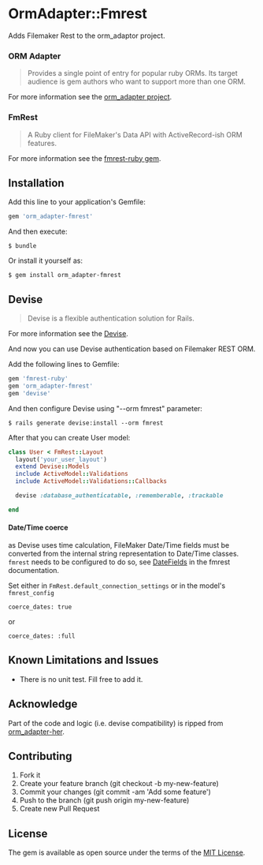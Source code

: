 # OrmAdapter::Fmrest

Adds Filemaker Rest to the orm_adaptor project.

### ORM Adapter
>Provides a single point of entry for popular ruby ORMs. Its target audience is gem authors who want to support more than one ORM.

For more information see the [orm_adapter project](http://github.com/ianwhite/orm_adapter).

### FmRest

>A Ruby client for FileMaker's Data API with ActiveRecord-ish ORM features.

For more information see the [fmrest-ruby gem](https://github.com/beezwax/fmrest-ruby).

## Installation

Add this line to your application's Gemfile:

```ruby
gem 'orm_adapter-fmrest'
```

And then execute:

    $ bundle

Or install it yourself as:

    $ gem install orm_adapter-fmrest

## Devise

>Devise is a flexible authentication solution for Rails.

For more information see the [Devise](https://github.com/plataformatec/devise).

And now you can use Devise authentication based on Filemaker REST ORM.

Add the following lines to Gemfile:

```ruby
gem 'fmrest-ruby'
gem 'orm_adapter-fmrest'
gem 'devise'
```

And then configure Devise using "--orm fmrest" parameter:

    $ rails generate devise:install --orm fmrest

After that you can create User model:

```ruby
class User < FmRest::Layout
  layout('your_user_layout')
  extend Devise::Models
  include ActiveModel::Validations
  include ActiveModel::Validations::Callbacks

  devise :database_authenticatable, :rememberable, :trackable

end
```

#### Date/Time coerce

as Devise uses time calculation, FileMaker Date/Time fields must be converted from the internal string representation to Date/Time classes.  
`fmrest` needs to be configured to do so, see [DateFields](https://github.com/beezwax/fmrest-ruby/blob/master/docs/DateFields.md) in the fmrest documentation.

Set either in `FmRest.default_connection_settings` or in the model's `fmrest_config`

    coerce_dates: true

or

    coerce_dates: :full

## Known Limitations and Issues

* There is no unit test. Fill free to add it.

## Acknowledge

Part of the code and logic (i.e. devise compatibility) is ripped from [orm_adapter-her](https://github.com/myxrome/orm_adapter-her).

## Contributing

1. Fork it
2. Create your feature branch (git checkout -b my-new-feature)
3. Commit your changes (git commit -am 'Add some feature')
4. Push to the branch (git push origin my-new-feature)
5. Create new Pull Request

## License

The gem is available as open source under the terms of the [MIT License](http://opensource.org/licenses/MIT).
